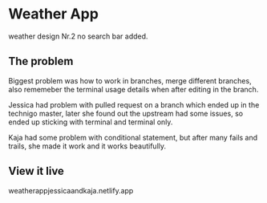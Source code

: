 # Weather App

weather design Nr.2 
no search bar added. 

## The problem

Biggest problem was how to work in branches, merge different branches, also rememeber the terminal usage details when after editing in the branch. 

Jessica had problem with pulled request on a branch which ended up in the technigo master, later she found out the upstream had some issues, so ended up sticking with terminal and terminal only. 

Kaja had some problem with conditional statement, but after many fails and trails, she made it work and it works beautifully. 

## View it live

weatherappjessicaandkaja.netlify.app
